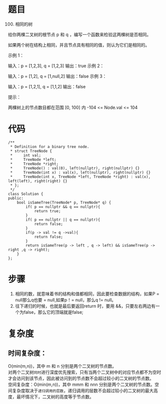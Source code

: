 # 题目
100. 相同的树

给你两棵二叉树的根节点 p 和 q ，编写一个函数来检验这两棵树是否相同。

如果两个树在结构上相同，并且节点具有相同的值，则认为它们是相同的。

 

示例 1：


输入：p = [1,2,3], q = [1,2,3]
输出：true
示例 2：


输入：p = [1,2], q = [1,null,2]
输出：false
示例 3：


输入：p = [1,2,1], q = [1,1,2]
输出：false
 

提示：

两棵树上的节点数目都在范围 [0, 100] 内
-104 <= Node.val <= 104

# 代码
```
/**
 * Definition for a binary tree node.
 * struct TreeNode {
 *     int val;
 *     TreeNode *left;
 *     TreeNode *right;
 *     TreeNode() : val(0), left(nullptr), right(nullptr) {}
 *     TreeNode(int x) : val(x), left(nullptr), right(nullptr) {}
 *     TreeNode(int x, TreeNode *left, TreeNode *right) : val(x), left(left), right(right) {}
 * };
 */
class Solution {
public:
    bool isSameTree(TreeNode* p, TreeNode* q) {
        if( p == nullptr && q == nullptr){
            return true;
        } 
        if( p == nullptr || q == nullptr){
            return false;
        }
        if(p -> val != q ->val){
            return false;
        }
        return isSameTree(p -> left , q -> left) && isSameTree(p -> right ,q -> right);
    }
};
```
# 步骤
1. 相同的数，就意味着书的结构和值都相同，因此要检查数据的结构，如果P = null那么q也要 = null,如果p！= null，那么q != null。
2. 往下递归的时候，也就是最后要返回return 时，要用 &&，只要左右两边有一个为false，那么它的顶端就是false;
# 复杂度
## 时间复杂度：
O(min⁡(m,n))，其中 m 和 n 分别是两个二叉树的节点数。</br>
对两个二叉树`同时`进行深度优先搜索，只有当两个二叉树中的对应节点都不为空时才会访问到该节点，因此被访问到的节点数不会超过较小的二叉树的节点数。</br>
空间复杂度：O(min⁡(m,n))，其中 mmm 和 nnn 分别是两个二叉树的节点数。空间复杂度取决于`递归调用的层数`，递归调用的层数不会超过较小的二叉树的最大高度，最坏情况下，二叉树的高度等于节点数。




